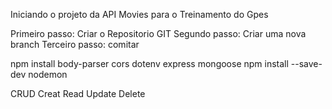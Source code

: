 Iniciando o projeto da API Movies para o Treinamento do Gpes

Primeiro passo: Criar o Repositorio GIT
Segundo passo: Criar uma nova branch
Terceiro passo: comitar

npm install body-parser cors dotenv express mongoose
npm install --save-dev nodemon
   
CRUD
Creat
Read
Update
Delete

